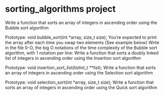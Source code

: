 # sorting_algorithms project 
Write a function that sorts an array of integers in ascending order using the Bubble sort algorithm

Prototype: void bubble_sort(int *array, size_t size);
You’re expected to print the array after each time you swap two elements (See example below)
Write in the file 0-O, the big O notations of the time complexity of the Bubble sort algorithm, with 1 notation per line:
Write a function that sorts a doubly linked list of integers in ascending order using the Insertion sort algorithm

Prototype: void insertion_sort_list(listint_t **list);
Write a function that sorts an array of integers in ascending order using the Selection sort algorithm

Prototype: void selection_sort(int *array, size_t size);
Write a function that sorts an array of integers in ascending order using the Quick sort algorithm

